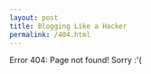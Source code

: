 ```yaml
---
layout: post
title: Blogging Like a Hacker
permalink: /404.html
---
```

Error 404:
Page not found!
Sorry :'(
